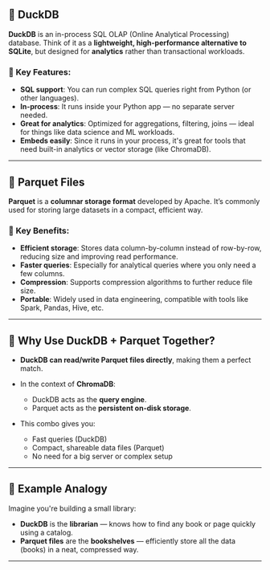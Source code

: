 ## 🐤 DuckDB

**DuckDB** is an in-process SQL OLAP (Online Analytical Processing) database. Think of it as a **lightweight, high-performance alternative to SQLite**, but designed for **analytics** rather than transactional workloads.

### 🔑 Key Features:

* **SQL support**: You can run complex SQL queries right from Python (or other languages).
* **In-process**: It runs inside your Python app — no separate server needed.
* **Great for analytics**: Optimized for aggregations, filtering, joins — ideal for things like data science and ML workloads.
* **Embeds easily**: Since it runs in your process, it's great for tools that need built-in analytics or vector storage (like ChromaDB).

---

## 📁 Parquet Files

**Parquet** is a **columnar storage format** developed by Apache. It’s commonly used for storing large datasets in a compact, efficient way.

### 🔑 Key Benefits:

* **Efficient storage**: Stores data column-by-column instead of row-by-row, reducing size and improving read performance.
* **Faster queries**: Especially for analytical queries where you only need a few columns.
* **Compression**: Supports compression algorithms to further reduce file size.
* **Portable**: Widely used in data engineering, compatible with tools like Spark, Pandas, Hive, etc.

---

## 🧠 Why Use DuckDB + Parquet Together?

* **DuckDB can read/write Parquet files directly**, making them a perfect match.
* In the context of **ChromaDB**:

  * DuckDB acts as the **query engine**.
  * Parquet acts as the **persistent on-disk storage**.
* This combo gives you:

  * Fast queries (DuckDB)
  * Compact, shareable data files (Parquet)
  * No need for a big server or complex setup

---

## 📌 Example Analogy

Imagine you're building a small library:

* **DuckDB** is the **librarian** — knows how to find any book or page quickly using a catalog.
* **Parquet files** are the **bookshelves** — efficiently store all the data (books) in a neat, compressed way.

---